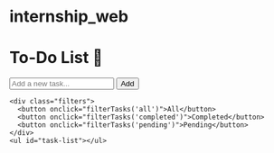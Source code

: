 # internship_web
<!DOCTYPE html>
<html lang="en">
<head>
  <meta charset="UTF-8" />
  <meta name="viewport" content="width=device-width, initial-scale=1.0"/>
  <title>To-Do List</title>
  <link rel="stylesheet" href="tstyle.css" />
</head>
<body>
  <div class="container">
    <h1>To-Do List 📝</h1>
    <div class="task-input">
      <input type="text" id="new-task" placeholder="Add a new task..." />
      <button onclick="addTask()">Add</button>
    </div>

    <div class="filters">
      <button onclick="filterTasks('all')">All</button>
      <button onclick="filterTasks('completed')">Completed</button>
      <button onclick="filterTasks('pending')">Pending</button>
    </div>
    <ul id="task-list"></ul>
  </div>

  <script src="tscript.js"></script>
</body>
</html>
